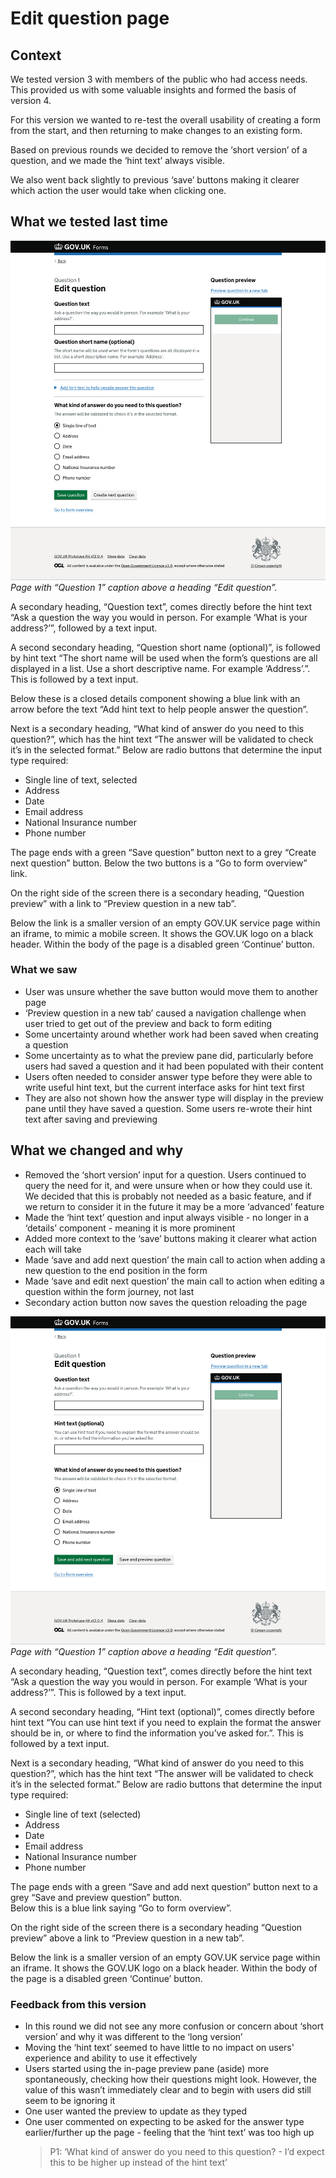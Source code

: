 # Edit question page

## Context

We tested version 3 with members of the public who had access needs. This provided us with some valuable insights and formed the basis of version 4. 

For this version we wanted to re-test the overall usability of creating a form from the start, and then returning to make changes to an existing form. 

Based on previous rounds we decided to remove the ‘short version’ of a question, and we made the ‘hint text’ always visible.  

We also went back slightly to previous ‘save’ buttons making it clearer which action the user would take when clicking one.  


## What we tested last time

![Edit question 1. Screenshot](../../prototype-version-3/screenshots/004-Edit-question-1.png)
*Page with “Question 1” caption above a heading “Edit question”.*

A secondary heading, “Question text”, comes directly before the hint text “Ask a question the way you would in person. For example ‘What is your address?’”, followed by a text input.

A second secondary heading, “Question short name (optional)”, is followed by hint text “The short name will be used when the form’s questions are all displayed in a list. Use a short descriptive name. For example ‘Address’.”. This is followed by a text input.

Below these is a closed details component showing a blue link with an arrow before the text “Add hint text to help people answer the question”.

Next is a secondary heading, “What kind of answer do you need to this question?”, which has the hint text “The answer will be validated to check it’s in the selected format.” Below are radio buttons that determine the input type required:

- Single line of text, selected
- Address
- Date
- Email address
- National Insurance number
- Phone number

The page ends with a green “Save question” button next to a grey “Create next question” button. Below the two buttons is a “Go to form overview” link.

<!-- describe side preview pane -->
On the right side of the screen there is a secondary heading, “Question preview” with a link to “Preview question in a new tab”.

Below the link is a smaller version of an empty GOV.UK service page within an iframe, to mimic a mobile screen. It shows the GOV.UK logo on a black header. Within the body of the page is a disabled green ‘Continue’ button.


### What we saw

- User was unsure whether the save button would move them to another page
- ‘Preview question in a new tab’ caused a navigation challenge when user tried to get out of the preview and back to form editing  
- Some uncertainty around whether work had been saved when creating a question  
- Some uncertainty as to what the preview pane did, particularly before users had saved a question and it had been populated with their content  
- Users often needed to consider answer type before they were able to write useful hint text, but the current interface asks for hint text first  
- They are also not shown how the answer type will display in the preview pane until they have saved a question. Some users re-wrote their hint text after saving and previewing  

## What we changed and why

- Removed the ‘short version’ input for a question. Users continued to query the need for it, and were unsure when or how they could use it. We decided that this is probably not needed as a basic feature, and if we return to consider it in the future it may be a more ‘advanced’ feature
- Made the ‘hint text’ question and input always visible - no longer in a ‘details’ component - meaning it is more prominent
- Added more context to the ‘save’ buttons making it clearer what action each will take
- Made ‘save and add next question’ the main call to action when adding a new question to the end position in the form
- Made ‘save and edit next question’ the main call to action when editing a question within the form journey, not last
- Secondary action button now saves the question reloading the page

![Edit question 1. Screenshot](../screenshots/004-Edit-question-1.png)
*Page with “Question 1” caption above a heading “Edit question”.*

A secondary heading, “Question text”, comes directly before the hint text “Ask a question the way you would in person. For example ‘What is your address?’”. This is followed by a text input.

A second secondary heading, “Hint text (optional)”, comes directly before hint text “You can use hint text if you need to explain the format the answer should be in, or where to find the information you’ve asked for.”. This is followed by a text input.

Next is a secondary heading, “What kind of answer do you need to this question?”, which has the hint text “The answer will be validated to check it’s in the selected format.” Below are radio buttons that determine the input type required:

- Single line of text (selected)
- Address
- Date
- Email address
- National Insurance number
- Phone number

The page ends with a green “Save and add next question” button next to a grey “Save and preview question” button.  
Below this is a blue link saying “Go to form overview”.

<!-- describe side preview pane -->
On the right side of the screen there is a secondary heading “Question preview” above a link to “Preview question in a new tab”.

Below the link is a smaller version of an empty GOV.UK service page within an iframe. It shows the GOV.UK logo on a black header. Within the body of the page is a disabled green ‘Continue’ button.

### Feedback from this version

- In this round we did not see any more confusion or concern about ‘short version’ and why it was different to the ‘long version’
- Moving the ‘hint text’ seemed to have little to no impact on users' experience and ability to use it effectively
- Users started using the in-page preview pane (aside) more spontaneously, checking how their questions might look. However, the value of this wasn’t immediately clear and to begin with users did still seem to be ignoring it 
- One user wanted the preview to update as they typed
- One user commented on expecting to be asked for the answer type earlier/further up the page - feeling that the ‘hint text’ was too high up
  > P1: ‘What kind of answer do you need to this question? - I’d expect this to be higher up instead of the hint text’

